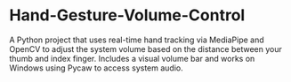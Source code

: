 # Hand-Gesture-Volume-Control
A Python project that uses real-time hand tracking via MediaPipe and OpenCV to adjust the system volume based on the distance between your thumb and index finger. Includes a visual volume bar and works on Windows using Pycaw to access system audio.
